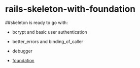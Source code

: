 rails-skeleton-with-foundation
==============================

##skeleton is ready to go with:


* bcrypt and basic user authentication

* better_errors and binding_of_caller

* debugger

* [foundation](http://foundation.zurb.com/)
